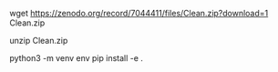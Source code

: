 
wget https://zenodo.org/record/7044411/files/Clean.zip?download=1 Clean.zip

unzip Clean.zip

python3 -m venv env
pip install -e .